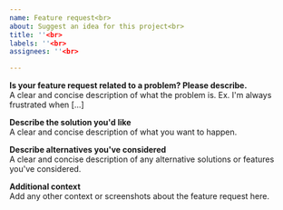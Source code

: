 ```yaml
---
name: Feature request<br>
about: Suggest an idea for this project<br>
title: ''<br>
labels: ''<br>
assignees: ''<br>

---
```


**Is your feature request related to a problem? Please describe.**<br> A clear
and concise description of what the problem is. Ex. I'm always frustrated when
[...]

**Describe the solution you'd like**<br> A clear and concise description of what
you want to happen.

**Describe alternatives you've considered**<br> A clear and concise description
of any alternative solutions or features you've considered.

**Additional context**<br> Add any other context or screenshots about the
feature request here.
